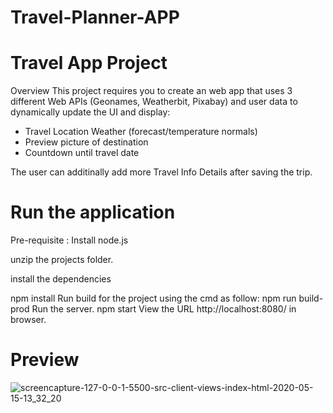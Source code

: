 # Travel-Planner-APP

# Travel App Project
Overview
This project requires you to create an web app that uses 3 different Web APIs (Geonames, Weatherbit, Pixabay) and user data to dynamically update the UI and display:
- Travel Location Weather (forecast/temperature normals)
- Preview picture of destination
- Countdown until travel date

The user can additinally add more Travel Info Details after saving the trip.

# Run the application

Pre-requisite : Install node.js

unzip the projects folder.

install the dependencies

npm install
Run build for the project using the cmd as follow:
npm run build-prod
Run the server.
npm start
View the URL http://localhost:8080/ in browser.

# Preview

![screencapture-127-0-0-1-5500-src-client-views-index-html-2020-05-15-13_32_20](https://user-images.githubusercontent.com/58664635/82046655-95832880-96b1-11ea-876b-60dd2853d24c.png)
